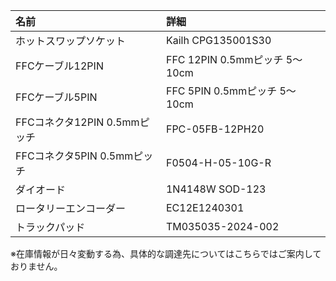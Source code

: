 |名前|詳細|
|:--|:--|
|ホットスワップソケット|Kailh CPG135001S30|
|FFCケーブル12PIN|FFC 12PIN 0.5mmピッチ 5～10cm|
|FFCケーブル5PIN|FFC 5PIN 0.5mmピッチ 5～10cm|
|FFCコネクタ12PIN 0.5mmピッチ|FPC-05FB-12PH20|
|FFCコネクタ5PIN 0.5mmピッチ|F0504-H-05-10G-R|
|ダイオード|1N4148W SOD-123|
|ロータリーエンコーダー|EC12E1240301|
|トラックパッド|TM035035-2024-002|　　

※在庫情報が日々変動する為、具体的な調達先についてはこちらではご案内しておりません。
